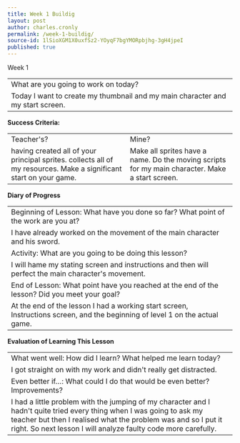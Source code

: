 ```yaml
---
title: Week 1 Buildig
layout: post
author: charles.cronly
permalink: /week-1-buildig/
source-id: 1lSioXGM1X0uxfSz2-YOyqF7bgYMORpbjhg-3gH4jpeI
published: true
---
```

Week 1

<table>
  <tr>
    <td>What are you going to work on today?</td>
  </tr>
  <tr>
    <td>Today I want to create my thumbnail and my main character and my start screen.</td>
  </tr>
</table>


**Success Criteria:**

<table>
  <tr>
    <td>Teacher's?</td>
    <td>Mine?</td>
  </tr>
  <tr>
    <td>having created all of your principal sprites.
collects all of my resources.
Make a significant start on your game.</td>
    <td>Make all sprites have a name.
Do the moving scripts for my main character.
Make a start screen.</td>
  </tr>
</table>


**Diary of Progress**

<table>
  <tr>
    <td>Beginning of Lesson: What have you done so far? What point of the work are you at?</td>
  </tr>
  <tr>
    <td>I have already worked on the movement of the main character and his sword.</td>
  </tr>
  <tr>
    <td>Activity:  What are you going to be doing this lesson? </td>
  </tr>
  <tr>
    <td>I will hame my stating screen and instructions and then will perfect the main character's movement.</td>
  </tr>
  <tr>
    <td>End of Lesson: What point have you reached at the end of the lesson? Did you meet your goal? </td>
  </tr>
  <tr>
    <td>At the end of the lesson I had a working start screen, Instructions screen, and the beginning of level 1 on the actual game.</td>
  </tr>
</table>


**Evaluation of Learning This Lesson**

<table>
  <tr>
    <td>What went well: How did I learn? What helped me learn today? </td>
  </tr>
  <tr>
    <td>I got straight on with my work and didn't really get distracted.</td>
  </tr>
  <tr>
    <td>Even better if…: What could I do that would be even better? Improvements? </td>
  </tr>
  <tr>
    <td>I had a little problem with the jumping of my character and I hadn't quite tried every thing when I was going to ask my teacher but then I realised what the problem was and so I put it right. So next lesson I will analyze faulty code more carefully.</td>
  </tr>
</table>


